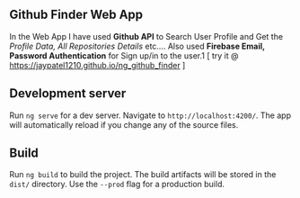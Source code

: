 ## Github Finder Web App

In the Web App I have used **Github API** to Search User Profile and Get the *Profile Data, All Repositories Details* etc....
Also used **Firebase Email, Password Authentication** for Sign up/in to the user.1
[ try it @ https://jaypatel1210.github.io/ng_github_finder ]

## Development server

Run `ng serve` for a dev server. Navigate to `http://localhost:4200/`. The app will automatically reload if you change any of the source files.

## Build

Run `ng build` to build the project. The build artifacts will be stored in the `dist/` directory. Use the `--prod` flag for a production build.